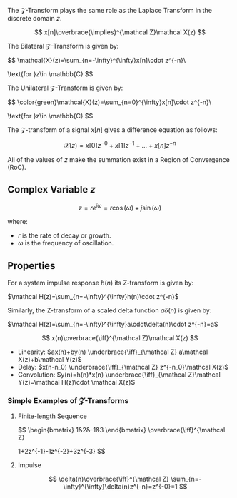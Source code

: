 The $\mathcal Z$-Transform plays the same role as the Laplace Transform in the discrete domain $z$.

$$ x[n]\overbrace{\implies}^{\mathcal Z}\mathcal X(z) $$

The Bilateral $\mathcal Z$-Transform is given by:

$$ \mathcal{X}(z)=\sum_{n=-\infty}^{\infty}x[n]\cdot z^{-n}\\

\text{for }z\in \mathbb{C} $$

The Unilateral $\mathcal Z$-Transform is given by:

$$ \color{green}\mathcal{X}(z)=\sum_{n=0}^{\infty}x[n]\cdot z^{-n}\\

\text{for }z\in \mathbb{C} $$

The $\mathcal Z$-transform of a signal $x[n]$ gives a difference equation as follows:

$$ \mathcal{X}(z)=x[0]z^{-0}+x[1]z^{-1}+...+x[n]z^{-n} $$

All of the values of $z$ make the summation exist in a Region of Convergence (RoC).

## Complex Variable $z$

$$ z=re^{j\omega}=r\cos(\omega)+j\sin(\omega) $$

where:

- $r$ is the rate of decay or growth.
- $\omega$ is the frequency of oscillation.

## Properties

For a system impulse response $h(n)$ its Z-transform is given by:

$\mathcal H(z)=\sum_{n=-\infty}^{\infty}h(n)\cdot z^{-n}$

Similarly, the Z-transform of a scaled delta function $a\delta(n)$ is given by:

$\mathcal H(z)=\sum_{n=-\infty}^{\infty}a\cdot\delta(n)\cdot z^{-n}=a$

$$ x(n)\overbrace{\iff}^{\mathcal Z}\mathcal X(z) $$

- Linearity: $ax(n)+by(n) \underbrace{\iff}_{\mathcal Z} a\mathcal X(z)+b\mathcal Y(z)$
- Delay: $x(n-n_0) \underbrace{\iff}_{\mathcal Z} z^{-n_0}\mathcal X(z)$
- Convolution: $y(n)=h(n)*x(n) \underbrace{\iff}_{\mathcal Z}\mathcal Y(z)=\mathcal H(z)\cdot \mathcal X(z)$

### Simple Examples of $\mathcal Z$-Transforms

1. Finite-length Sequence
    
    $$ \begin{bmatrix} 1&2&-1&3 \end{bmatrix} \overbrace{\iff}^{\mathcal Z}
    
    1+2z^{-1}-1z^{-2}+3z^{-3} $$
    
2. Impulse
    
    $$ \delta(n)\overbrace{\iff}^{\mathcal Z} \sum_{n=-\infty}^{\infty}\delta(n)z^{-n}=z^{-0}=1 $$